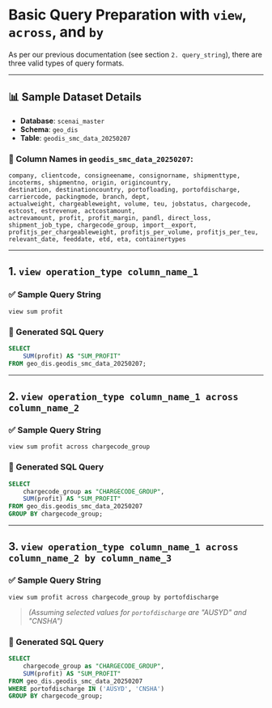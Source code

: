 # Basic Query Preparation with `view`, `across`, and `by`

As per our previous documentation (see section `2. query_string`), there are three valid types of query formats.

---

## 📊 Sample Dataset Details

- **Database**: `scenai_master`  
- **Schema**: `geo_dis`  
- **Table**: `geodis_smc_data_20250207`

### 📌 Column Names in `geodis_smc_data_20250207`:

```
company, clientcode, consigneename, consignorname, shipmenttype, incoterms, shipmentno, origin, origincountry,
destination, destinationcountry, portofloading, portofdischarge, carriercode, packingmode, branch, dept,
actualweight, chargeableweight, volume, teu, jobstatus, chargecode, estcost, estrevenue, actcostamount,
actrevamount, profit, profit_margin, pandl, direct_loss, shipment_job_type, chargecode_group, import__export,
profitjs_per_chargeableweight, profitjs_per_volume, profitjs_per_teu, relevant_date, feeddate, etd, eta, containertypes
```

---

## 1. `view operation_type column_name_1`

### ✅ Sample Query String

```
view sum profit
```

### 🧾 Generated SQL Query

```sql
SELECT
    SUM(profit) AS "SUM_PROFIT"
FROM geo_dis.geodis_smc_data_20250207;
```

---

## 2. `view operation_type column_name_1 across column_name_2`

### ✅ Sample Query String

```
view sum profit across chargecode_group
```

### 🧾 Generated SQL Query

```sql
SELECT
    chargecode_group as "CHARGECODE_GROUP",
    SUM(profit) AS "SUM_PROFIT"
FROM geo_dis.geodis_smc_data_20250207
GROUP BY chargecode_group;
```

---

## 3. `view operation_type column_name_1 across column_name_2 by column_name_3`

### ✅ Sample Query String

```
view sum profit across chargecode_group by portofdischarge
```

> *(Assuming selected values for `portofdischarge` are "AUSYD" and "CNSHA")*

### 🧾 Generated SQL Query

```sql
SELECT
    chargecode_group as "CHARGECODE_GROUP",
    SUM(profit) AS "SUM_PROFIT"
FROM geo_dis.geodis_smc_data_20250207
WHERE portofdischarge IN ('AUSYD', 'CNSHA')
GROUP BY chargecode_group;
```
